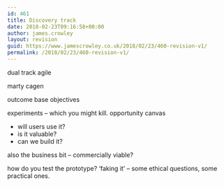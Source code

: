 ```yaml
---
id: 461
title: Discovery track
date: 2018-02-23T09:16:58+00:00
author: james.crowley
layout: revision
guid: https://www.jamescrowley.co.uk/2018/02/23/460-revision-v1/
permalink: /2018/02/23/460-revision-v1/
---
```

dual track agile

marty cagen

outcome base objectives

experiments &#8211; which you might kill. opportunity canvas

  * will users use it?
  * is it valuable?
  * can we build it?

also the business bit &#8211; commercially viable?

how do you test the prototype? &#8216;faking it&#8217; &#8211; some ethical questions, some practical ones.